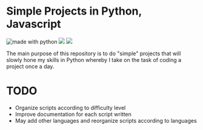 # Simple Projects in Python, Javascript

<img src="https://img.shields.io/badge/made%20with-python-blue.svg?style=plastic" alt="made with python"> <img src="https://img.shields.io/badge/made%20with-javascript-brightgreen?style=plastic"> <img src="https://img.shields.io/badge/languages-2-yellowgreen?style=plastic">

The main purpose of this repository is to do "simple" projects that will slowly hone my skills in Python whereby I take on the task of coding a project once a day. 

# TODO
- Organize scripts according to difficulty level
- Improve documentation for each script written
- May add other languages and reorganize scripts according to languages
